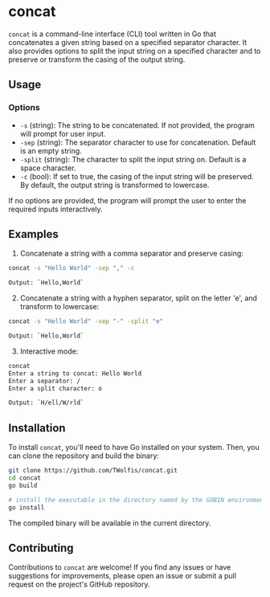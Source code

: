 # concat

`concat` is a command-line interface (CLI) tool written in Go that concatenates a given string based on a specified separator character. It also provides options to split the input string on a specified character and to preserve or transform the casing of the output string.

## Usage

### Options

- `-s` (string): The string to be concatenated. If not provided, the program will prompt for user input.
- `-sep` (string): The separator character to use for concatenation. Default is an empty string.
- `-split` (string): The character to split the input string on. Default is a space character.
- `-c` (bool): If set to true, the casing of the input string will be preserved. By default, the output string is transformed to lowercase.

If no options are provided, the program will prompt the user to enter the required inputs interactively.

## Examples

1. Concatenate a string with a comma separator and preserve casing:

```sh
concat -s "Hello World" -sep "," -c

Output: `Hello,World`
```
2. Concatenate a string with a hyphen separator, split on the letter 'e', and transform to lowercase:

```sh
concat -s "Hello World" -sep "-" -split "e"

Output: `Hello,World`
```

3. Interactive mode:

```sh
concat
Enter a string to concat: Hello World
Enter a separator: /
Enter a split character: o

Output: `H/ell/W/rld`
```

## Installation

To install `concat`, you'll need to have Go installed on your system. Then, you can clone the repository and build the binary:


```sh
git clone https://github.com/TWolfis/concat.git
cd concat
go build

# install the executable in the directory named by the GOBIN environment variable
go install
```

The compiled binary will be available in the current directory.

## Contributing

Contributions to `concat` are welcome! If you find any issues or have suggestions for improvements, please open an issue or submit a pull request on the project's GitHub repository.
